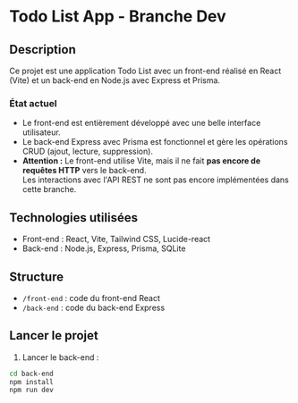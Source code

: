 # Todo List App - Branche Dev

## Description

Ce projet est une application Todo List avec un front-end réalisé en React (Vite) et un back-end en Node.js avec Express et Prisma.

### État actuel

- Le front-end est entièrement développé avec une belle interface utilisateur.
- Le back-end Express avec Prisma est fonctionnel et gère les opérations CRUD (ajout, lecture, suppression).
- **Attention :** Le front-end utilise Vite, mais il ne fait **pas encore de requêtes HTTP** vers le back-end.  
  Les interactions avec l'API REST ne sont pas encore implémentées dans cette branche.

## Technologies utilisées

- Front-end : React, Vite, Tailwind CSS, Lucide-react
- Back-end : Node.js, Express, Prisma, SQLite

## Structure

- `/front-end` : code du front-end React
- `/back-end` : code du back-end Express

## Lancer le projet

1. Lancer le back-end :

```bash
cd back-end
npm install
npm run dev
